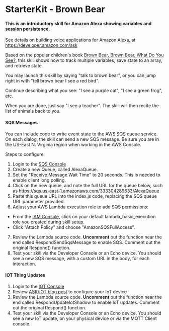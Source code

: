 # StarterKit - Brown Bear


#### This is an introductory skill for Amazon Alexa showing variables and session persistence.

See details on building voice applications for Amazon Alexa, at https://developer.amazon.com/ask

Based on the popular children's book [Brown Bear, Brown Bear, What Do You See?](https://amzn.com/0805047905),
this skill shows how to track multiple variables, save state to an array, and retrieve state.


You may launch this skill by saying "talk to brown bear", or you can jump right in with "tell brown bear I see a red bird".

Continue describing what you see:  "I see a purple cat", "I see a green frog", etc.

When you are done, just say "I see a teacher".  The skill will then recite the list of animals back to you.



#### SQS Messages
You can include code to write event state to the AWS SQS queue service.
On each dialog, the skill can send a new SQS message.
Be sure you are in the US-East N. Virginia region when working in the AWS Console.

Steps to configure:

1. Login to the [SQS Console](https://console.aws.amazon.com/sqs/home?region=us-east-1#)
2. Create a new Queue, called AlexaQueue.
3. Set the "Receive Message Wait Time" to 20 seconds.  This is needed to enable client long polling.
4. Click on the new queue, and note the full URL for the queue below, such as https://sqs.us-east-1.amazonaws.com/333304289633/AlexaQueue
5. Paste this queue URL into the index.js code, replacing the SQS queue URL parameter provided.
6. Adjust your AWS Lambda execution role to add SQS permissions:
  * From the [IAM Console](https://console.aws.amazon.com/iam/home?region=us-east-1#roles), click on your default lambda_basic_execution role you created during skill setup.
  * Click "Attach Policy" and choose "AmazonSQSFullAccess".
7. Review the Lambda source code.  **Uncomment** out the function near the end called RespondSendSqsMessage to enable SQS.  Comment out the original Respond() function.
8. Test your skill via the Developer Console or an Echo device.  You should see a new SQS message, with a custom URL in the body, for each interaction.


#### IOT Thing Updates
1. Login to the [IOT Console](https://console.aws.amazon.com/iot/home?region=us-east-1)
2. Review [ASK/IOT blog post](https://developer.amazon.com/public/community/post/Tx3828JHC7O9GZ9/Using-Alexa-Skills-Kit-and-AWS-IoT-to-Voice-Control-Connected-Devices) to configure your IoT device
3. Review the Lambda source code.  **Uncomment** out the function near the end called RespondUpdateIotShadow to enable IoT updates.  Comment out the original Respond() function.
4. Test your skill via the Developer Console or an Echo device.  You should see a new IoT update, on your physical device or via the MQTT Client console.


